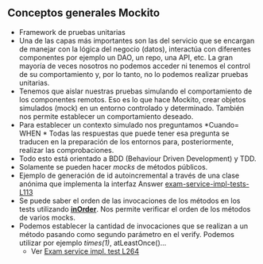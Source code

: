 ## Conceptos generales Mockito

- Framework de pruebas unitarias
- Una de las capas más importantes son las del servicio que se encargan de manejar con la lógica del negocio (datos), interactúa con diferentes componentes por ejemplo un DAO, un repo, una API, etc.
  La gran mayoría de veces nosotros no podemos acceder ni tenemos el control de su comportamiento y, por lo tanto, no lo podemos realizar pruebas unitarias.
- Tenemos que aislar nuestras pruebas simulando el comportamiento de los componentes remotos. Eso es lo que hace Mockito, crear objetos simulados (mock) en un entorno controlado y determinado. También nos permite establecer un comportamiento deseado.
- Para establecer un contexto simulado nos preguntamos *Cuando= WHEN * Todas las respuestas que puede tener esa pregunta se traducen en la preparación de los entornos para, posteriormente, realizar las comprobaciones.
- Todo esto está orientado a BDD (Behaviour Driven Development) y TDD.
- Solamente se pueden hacer *mocks* de métodos públicos.
- Ejemplo de generación de id autoincremental a través de una clase anónima que implementa la interfaz Answer [exam-service-impl-tests-L113]
- Se puede saber el orden de las invocaciones de los métodos en los tests utilizando [**inOrder**][exam-service-impl-tests-L250]. Nos permite verificar el orden de los métodos de varios mocks.
- Podemos establecer la cantidad de invocaciones que se realizan a un método pasando como segundo parámetro en el verify. Podemos utilizar por ejemplo *times(1)*, atLeastOnce()...
    * Ver [Exam service impl. test L264][exam-service-impl-tests-L264]


[exam-service-impl-tests-L113]:https://github.com/irinacadu/TDD-Course/blob/2598f13d077eb3500aac87e89de3b9510a0f5d6c/src/test/java/MockitoTests/ExamServiceImplTest.java#L113
[exam-service-impl-tests-L250]:https://github.com/irinacadu/TDD-Course/blob/2598f13d077eb3500aac87e89de3b9510a0f5d6c/src/test/java/MockitoTests/ExamServiceImplTest.java#L250
[exam-service-impl-tests-L264]:https://github.com/irinacadu/TDD-Course/blob/2598f13d077eb3500aac87e89de3b9510a0f5d6c/src/test/java/MockitoTests/ExamServiceImplTest.java#L264
